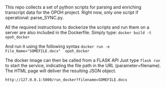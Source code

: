 This repo collects a set of python scripts for parsing and enriching transcript data for the OPOH project. 
Right now, only one script if operational: parse_SYNC.py. 

All the required instructions to dockerize the scripts and run them on a server are also included in the Dockerfile. 
Simply type: `docker build -t opoh_docker`

And run it using the following syntax
`docker run -e File_Name="SOMEFILE.docx"  opoh_docker`

The docker image can then be called from a FLASK API 
Just type `flask run` to start the service, indicating the file path in the URL (parameter=filename). The HTML page will deliver the resulting JSON object. 

`http://127.0.0.1:5000/run_docker?filename=SOMEFILE.docx`

